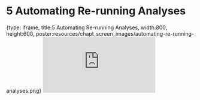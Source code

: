# 5 Automating Re-running Analyses
 
{type: iframe, title:5 Automating Re-running Analyses, width:800, height:600, poster:resources/chapt_screen_images/automating-re-running-analyses.png}
![](https://hutchdatascience.org/GitHub_Automation_for_Scientists/no_toc/automating-re-running-analyses.html)
 

 
